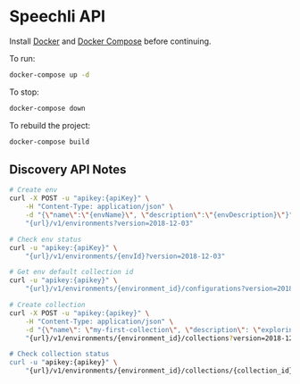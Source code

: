 # Speechli API

Install [Docker](https://docs.docker.com/install/) and [Docker Compose](https://docs.docker.com/compose/install/) before continuing.

To run:

```sh
docker-compose up -d
```

To stop:

```sh
docker-compose down
```

To rebuild the project:

```sh
docker-compose build
```

## Discovery API Notes

```sh
# Create env
curl -X POST -u "apikey:{apiKey}" \
    -H "Content-Type: application/json" \
    -d "{\"name\":\"{envName}\", \"description\":\"{envDescription}\"}" \
    "{url}/v1/environments?version=2018-12-03"

# Check env status
curl -u "apikey:{apiKey}" \
    "{url}/v1/environments/{envId}?version=2018-12-03"

# Get env default collection id
curl -u "apikey:{apikey}" \
    "{url}/v1/environments/{environment_id}/configurations?version=2018-12-03"

# Create collection
curl -X POST -u "apikey:{apikey}" \
    -H "Content-Type: application/json" \
    -d "{\"name\": \"my-first-collection\", \"description\": \"exploring collections\", \"configuration_id\":\"{configuration_id}\" , \"language": \"en_us\"}" \
    "{url}/v1/environments/{environment_id}/collections?version=2018-12-03"

# Check collection status
curl -u "apikey:{apikey}" \
    "{url}/v1/environments/{environment_id}/collections/{collection_id}?version=2018-12-03"
```
